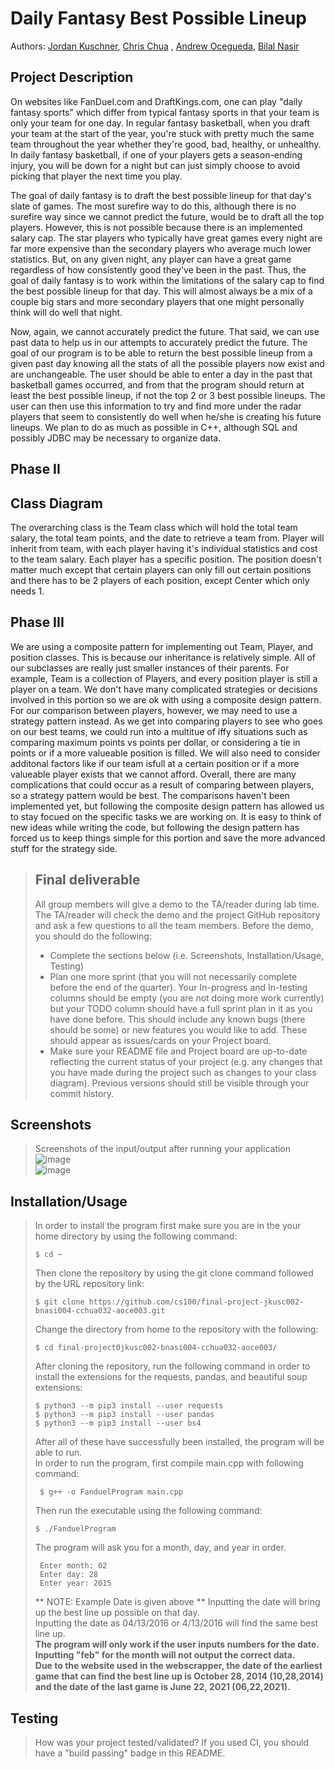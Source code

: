 
# Daily Fantasy Best Possible Lineup
 > 
 
  Authors: [Jordan Kuschner](https://github.com/marinersjk00),  [Chris Chua](https://github.com/cchua00) , [Andrew Ocegueda](https://github.com/xTh3Unkn0wnx), [Bilal Nasir](https://github.com/noshotbigjuicersbilal151)
 

 



## Project Description


On websites like FanDuel.com and DraftKings.com, one can play "daily fantasy sports" which differ from typical fantasy sports in that your team is only your team for one day. In regular fantasy basketball, when you draft your team at the start of the year, you're stuck with pretty much the same team throughout the year whether they're good, bad, healthy, or unhealthy. In daily fantasy basketball, if one of your players gets a season-ending injury, you will be down for a night but can just simply choose to avoid picking that player the next time you play.

The goal of daily fantasy is to draft the best possible lineup for that day's slate of games. The most surefire way to do this, although there is no surefire way since we cannot predict the future, would be to draft all the top players. However, this is not possible because there is an implemented salary cap. The star players who typically have great games every night are far more expensive than the secondary players who average much lower statistics. But, on any given night, any player can have a great game regardless of how consistently good they've been in the past. Thus, the goal of daily fantasy is to work within the limitations of the salary cap to find the best possible lineup for that day. This will almost always be a mix of a couple big stars and more secondary players that one might personally think will do well that night.

Now, again, we cannot accurately predict the future. That said, we can use past data to help us in our attempts to accurately predict the future. The goal of our program is to be able to return the best possible lineup from a given past day knowing all the stats of all the possible players now exist and are unchangeable. The user should be able to enter a day in the past that basketball games occurred, and from that the program should return at least the best possible lineup, if not the top 2 or 3 best possible lineups. The user can then use this information to try and find more under the radar players that seem to consistently do well when he/she is creating his future lineups. We plan to do as much as possible in C++, although SQL and possibly JDBC may be necessary to organize data.

  ## Phase II

## Class Diagram
 The overarching class is the Team class which will hold the total team salary, the total team points, and the date to retrieve a team from. Player will inherit from team, with each player having it's individual statistics and cost to the team salary. Each player has a specific position. The position doesn't matter much except that certain players can only fill out certain positions and there has to be 2 players of each position, except Center which only needs 1.
 
 ## Phase III

We are using a composite pattern for implementing out Team, Player, and position classes. This is because our inheritance is relatively simple. All of our subclasses are really just smaller instances of their parents. For example, Team is a collection of Players, and every position player is still a player on a team. We don't have many complicated strategies or decisions involved in this portion so we are ok with using a composite design pattern. For our comparison between players, however, we may need to use a strategy pattern instead. As we get into comparing players to see who goes on our best teams, we could run into a multitue of iffy situations such as comparing maximum points vs points per dollar, or considering a tie in points or if a more valueable position is filled. We will also need to consider additonal factors like if our team isfull at a certain position or if a more valueable player exists that we cannot afford. Overall, there are many complications that could occur as a result of comparing between players, so a strategy pattern would be best. The comparisons haven't been implemented yet, but following the composite design pattern has allowed us to stay focued on the specific tasks we are working on. It is easy to think of new ideas while writing the code, but following the design pattern has forced us to keep things simple for this portion and save the more advanced stuff for the strategy side.

 
 > ## Final deliverable
 > All group members will give a demo to the TA/reader during lab time. The TA/reader will check the demo and the project GitHub repository and ask a few questions to all the team members. 
 > Before the demo, you should do the following:
 > * Complete the sections below (i.e. Screenshots, Installation/Usage, Testing)
 > * Plan one more sprint (that you will not necessarily complete before the end of the quarter). Your In-progress and In-testing columns should be empty (you are not doing more work currently) but your TODO column should have a full sprint plan in it as you have done before. This should include any known bugs (there should be some) or new features you would like to add. These should appear as issues/cards on your Project board.
 > * Make sure your README file and Project board are up-to-date reflecting the current status of your project (e.g. any changes that you have made during the project such as changes to your class diagram). Previous versions should still be visible through your commit history. 
 
 ## Screenshots
 > Screenshots of the input/output after running your application  
 > ![image](https://user-images.githubusercontent.com/97256479/157572622-808265b0-aaa6-49b6-ae21-7132a3e357de.png)  
 > ![image](https://user-images.githubusercontent.com/97256479/157572784-ddb20106-1048-4a69-a5bd-203dbf445c1e.png)
 > 
 ## Installation/Usage 
 > In order to install the program first make sure you are in the your home directory by using the following command:
 >  ```
 >  $ cd ~ 
 >  ```
 >  Then clone the repository by using the git clone command followed by the URL repository link:
 >  ```
 >  $ git clone https://github.com/cs100/final-project-jkusc002-bnasi004-cchua032-aoce003.git
 >  ```
 >  Change the directory from home to the repository with the following: 
 >  ``` 
 >  $ cd final-project0jkusc002-bnasi004-cchua032-aoce003/ 
 >  ```
 >  After cloning the repository, run the following command in order to install the extensions for the requests, pandas, and beautiful soup extensions:   
 >  ```
 >  $ python3 --m pip3 install --user requests
 >  $ python3 --m pip3 install --user pandas
 >  $ python3 --m pip3 install --user bs4
 >  ```
 > After all of these have successfully been installed, the program will be able to run.   
 > In order to run the program, first compile main.cpp with following command:   
 > ```
 >  $ g++ -o FanduelProgram main.cpp 
 >  ```
 >   
 > Then run the executable using the following command: 
 >  ``` 
 >  $ ./FanduelProgram
 >  ```
 >  The program will ask you for a month, day, and year in order.
 > ```  
 >  Enter month: 02
 >  Enter day: 28 
 >  Enter year: 2015 
 > ``` 
 > ** NOTE: Example Date is given above **
 >  Inputting the date will bring up the best line up possible on that day.  
 >  Inputting the date as 04/13/2016 or 4/13/2016 will find the same best line up.  
 > **The program will only work if the user inputs numbers for the date.**   
 > **Inputting "feb" for the month will not output the correct data.**  
 > __Due to the website used in the webscrapper, the date of the earliest game that can find the best line up is October 28, 2014 (10,28,2014) and the date of the last game is June 22, 2021 (06,22,2021).__
 >
 ## Testing
 > How was your project tested/validated? If you used CI, you should have a "build passing" badge in this README.
 
